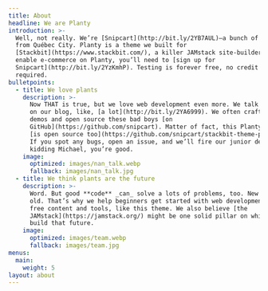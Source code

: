 ```yaml
---
title: About
headline: We are Planty
introduction: >-
  Well, not really. We’re [Snipcart](http://bit.ly/2YB7AUL)—a bunch of geeks
  from Québec City. Planty is a theme we built for
  [Stackbit](https://www.stackbit.com/), a killer JAMstack site-builder. To
  enable e-commerce on Planty, you’ll need to [sign up for
  Snipcart](http://bit.ly/2YzKmhP). Testing is forever free, no credit card
  required.
bulletpoints:
  - title: We love plants
    description: >-
      Now THAT is true, but we love web development even more. We talk about it
      on our blog, like, [a lot](http://bit.ly/2YA6999). We often craft live
      demos and open source these bad boys [on
      GitHub](https://github.com/snipcart). Matter of fact, this Planty theme
      [is open source too](https://github.com/snipcart/stackbit-theme-planty)!
      If you spot any bugs, open an issue, and we’ll fire our junior dev. Just
      kidding Michael, you’re good.
    image:
      optimized: images/nan_talk.webp
      fallback: images/nan_talk.jpg
  - title: We think plants are the future
    description: >-
      Word. But good **code** _can_ solve a lots of problems, too. New _and_
      old. That’s why we help beginners get started with web development through
      free content and tools, like this theme. We also believe [the
      JAMstack](https://jamstack.org/) might be one solid pillar on which we
      build that future.
    image:
      optimized: images/team.webp
      fallback: images/team.jpg
menus:
  main:
    weight: 5
layout: about
---
```

